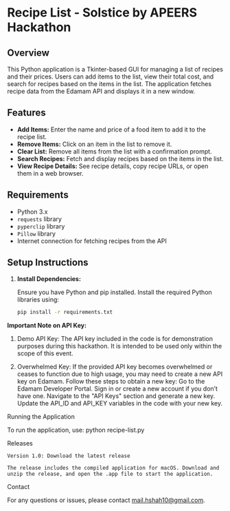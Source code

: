 # Recipe List - Solstice by APEERS Hackathon

## Overview

This Python application is a Tkinter-based GUI for managing a list of recipes and their prices. Users can add items to the list, view their total cost, and search for recipes based on the items in the list. The application fetches recipe data from the Edamam API and displays it in a new window.

## Features

- **Add Items:** Enter the name and price of a food item to add it to the recipe list.
- **Remove Items:** Click on an item in the list to remove it.
- **Clear List:** Remove all items from the list with a confirmation prompt.
- **Search Recipes:** Fetch and display recipes based on the items in the list.
- **View Recipe Details:** See recipe details, copy recipe URLs, or open them in a web browser.

## Requirements

- Python 3.x
- `requests` library
- `pyperclip` library
- `Pillow` library
- Internet connection for fetching recipes from the API

## Setup Instructions

1. **Install Dependencies:**

   Ensure you have Python and pip installed. Install the required Python libraries using:

   ```sh
   pip install -r requirements.txt

**Important Note on API Key:**
1. Demo API Key: The API key included in the code is for demonstration purposes during this hackathon. It is intended to be used only within the scope of this event.
   
2. Overwhelmed Key: If the provided API key becomes overwhelmed or ceases to function due to high usage, you may need to create a new API key on Edamam. Follow these steps to obtain a new key:
            Go to the Edamam Developer Portal.
            Sign in or create a new account if you don’t have one.
            Navigate to the "API Keys" section and generate a new key.
            Update the API_ID and API_KEY variables in the code with your new key.

Running the Application

   To run the application, use:  python recipe-list.py

Releases

    Version 1.0: Download the latest release

    The release includes the compiled application for macOS. Download and unzip the release, and open the .app file to start the application.

Contact

For any questions or issues, please contact mail.hshah10@gmail.com.
